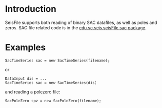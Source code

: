 # Introduction #

SeisFile supports both reading of binary SAC datafiles, as well as poles and zeros. SAC file related code is in the [edu.sc.seis.seisFile.sac package](http://code.google.com/p/seisfile/source/browse/src/main/java/edu/sc/seis/seisFile/sac/).


# Examples #
```
SacTimeSeries sac = new SacTimeSeries(filename);
```
or
```
DataInput dis = ...
SacTimeSeries sac = new SacTimeSeries(dis)
```
and reading a polezero file:
```
SacPoleZero spz = new SacPoleZero(filename);
```